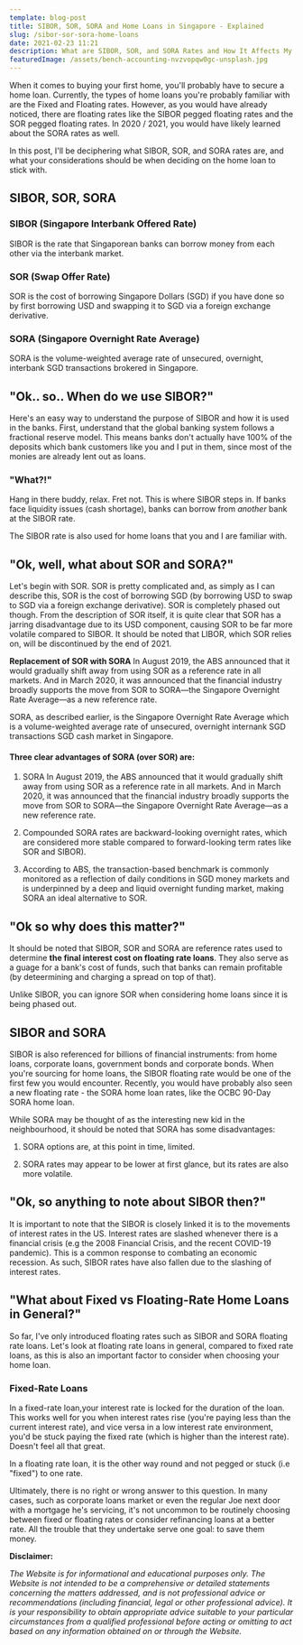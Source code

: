 ```yaml
---
template: blog-post
title: SIBOR, SOR, SORA and Home Loans in Singapore - Explained
slug: /sibor-sor-sora-home-loans
date: 2021-02-23 11:21
description: What are SIBOR, SOR, and SORA Rates and How It Affects My Home Loan in Singapore.
featuredImage: /assets/bench-accounting-nvzvopqw0gc-unsplash.jpg
---
```

When it comes to buying your first home, you'll probably have to secure a home loan. Currently, the types of home loans you're probably familiar with are the Fixed and Floating rates. However, as you would have already noticed, there are floating rates like the SIBOR pegged floating rates and the SOR pegged floating rates. In 2020 / 2021, you would have likely learned about the SORA rates as well.

In this post, I'll be deciphering what SIBOR, SOR, and SORA rates are, and what your considerations should be when deciding on the home loan to stick with.

## SIBOR, SOR, SORA

### SIBOR (Singapore Interbank Offered Rate)
SIBOR is the rate that Singaporean banks can borrow money from each other via the interbank market.

### SOR (Swap Offer Rate)
SOR is the cost of borrowing Singapore Dollars (SGD) if you have done so by first borrowing USD and swapping it to SGD via a foreign exchange derivative.

### SORA (Singapore Overnight Rate Average)
SORA is the volume-weighted average rate of unsecured, overnight, interbank SGD transactions brokered in Singapore.

## "Ok.. so.. When do we use SIBOR?"
Here's an easy way to understand the purpose of SIBOR and how it is used in the banks. 
First, understand that the global banking system follows a fractional reserve model. This means banks don't actually have 100% of the deposits which bank customers like you and I put in them, since most of the monies are already lent out as loans.

### "What?!"
Hang in there buddy, relax. Fret not. This is where SIBOR steps in. If banks face liquidity issues (cash shortage), banks can borrow from <i>another</i> bank at the SIBOR rate. 

The SIBOR rate is also used for home loans that you and I are familiar with.

## "Ok, well, what about SOR and SORA?"
Let's begin with SOR. SOR is pretty complicated and, as simply as I can describe this, SOR is the cost of borrowing SGD (by borrowing USD to swap to SGD via a foreign exchange derivative). SOR is completely phased out though. From the description of SOR itself, it is quite clear that SOR has a jarring disadvantage due to its USD component, causing SOR to be far more volatile compared to SIBOR. It should be noted that LIBOR, which SOR relies on, will be discontinued by the end of 2021. 

**Replacement of SOR with SORA**
In August 2019, the ABS announced that it would gradually shift away from using SOR as a reference rate in all markets. And in March 2020, it was announced that the financial industry broadly supports the move from SOR to SORA—the Singapore Overnight Rate Average—as a new reference rate.

SORA, as described earlier, is the Singapore Overnight Rate Average which is a volume-weighted average rate of unsecured, overnight internank SGD transactions SGD cash market in Singapore. 

#### Three clear advantages of SORA (over SOR) are:
1. SORA In August 2019, the ABS announced that it would gradually shift away from using SOR as a reference rate in all markets. And in March 2020, it was announced that the financial industry broadly supports the move from SOR to SORA—the Singapore Overnight Rate Average—as a new reference rate.

2. Compounded SORA rates are backward-looking overnight rates, which are considered more stable compared to forward-looking term rates like SOR and SIBOR).

3. According to ABS, the transaction-based benchmark is commonly monitored as a reflection of daily conditions in SGD money markets and is underpinned by a deep and liquid overnight funding market, making SORA an ideal alternative to SOR.

## "Ok so why does this matter?"
It should be noted that SIBOR, SOR and SORA are reference rates used to determine **the final interest cost on floating rate loans**. They also serve as a guage for a bank's cost of funds, such that banks can remain profitable (by deteermining and charging a spread on top of that).

Unlike SIBOR, you can ignore SOR when considering home loans since it is being phased out.

## SIBOR and SORA
SIBOR is also referenced for billions of financial instruments: from home loans, corporate loans, government bonds and corporate bonds. When you're sourcing for home loans, the SIBOR floating rate would be one of the first few you would encounter. Recently, you would have probably also seen a new floating rate - the SORA home loan rates, like the OCBC 90-Day SORA home loan. 

While SORA may be thought of as the interesting new kid in the neighbourhood, it should be noted that SORA has some disadvantages:

1. SORA options are, at this point in time, limited.

2. SORA rates may appear to be lower at first glance, but its rates are also more volatile.

## "Ok, so anything to note about SIBOR then?"
It is important to note that the SIBOR is closely linked it is to the movements of interest rates in the US. Interest rates are slashed whenever there is a financial crisis (e.g the 2008 Financial Crisis, and the recent COVID-19 pandemic). This is a common response to combating an economic recession. As such, SIBOR rates have also fallen due to the slashing of interest rates.

## "What about Fixed vs Floating-Rate Home Loans in General?"
So far, I've only introduced floating rates such as SIBOR and SORA floating rate loans. Let's look at floating rate loans in general, compared to fixed rate loans, as this is also an important factor to consider when choosing your home loan.

### Fixed-Rate Loans
In a fixed-rate loan,your interest rate is locked for the duration of the loan. 
This works well for you when interest rates rise (you're paying less than the current interest rate), and vice versa in a low interest rate environment, you'd be stuck paying the fixed rate (which is higher than the interest rate). Doesn't feel all that great. 

In a floating rate loan, it is the other way round and not pegged or stuck (i.e "fixed") to one rate.

Ultimately, there is no right or wrong answer to this question. In many cases, such as corporate loans market or even the regular Joe next door with a mortgage he's servicing, it's not uncommon to be routinely choosing between fixed or floating rates or consider refinancing loans at a better rate. All the trouble that they undertake serve one goal: to save them money.


**Disclaimer:**

*The Website is for informational and educational purposes only. The Website is not intended to be a comprehensive or detailed statements concerning the matters addressed, and is not professional advice or recommendations (including financial, legal or other professional advice). It is your responsibility to obtain appropriate advice suitable to your particular circumstances from a qualified professional before acting or omitting to act based on any information obtained on or through the Website.*